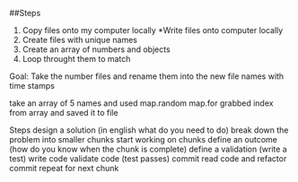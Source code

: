 ##Steps 

1. Copy files onto my computer locally
    *Write files onto computer locally
3. Create files with unique names
4. Create an array of numbers and objects
5. Loop throught them to match

Goal: Take the number files and rename them into the new file names with time stamps

take an array of 5 names and used map.random map.for grabbed index from array and saved it to file

Steps
design a solution (in english what do you need to do)
break down the problem into smaller chunks
start working on chunks
define an outcome (how do you know when the chunk is complete)
define a validation (write a test)
write code
validate code (test passes)
commit
read code and refactor
commit
repeat for next chunk